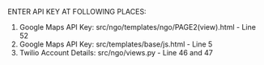 ENTER API KEY AT FOLLOWING PLACES:
1. Google Maps API Key: src/ngo/templates/ngo/PAGE2(view).html - Line 52
2. Google Maps API Key: src/templates/base/js.html - Line 5
3. Twilio Account Details: src/ngo/views.py - Line 46 and 47

